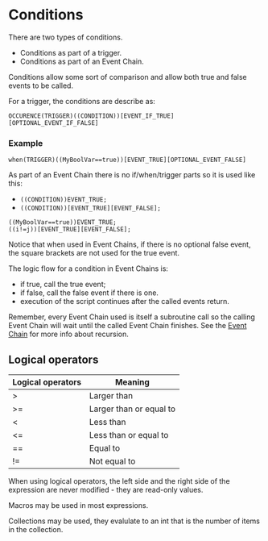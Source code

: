# Conditions
There are two types of conditions.
- Conditions as part of a trigger.
- Conditions as part of an Event Chain.

Conditions allow some sort of comparison and allow both true and false events to be called.

For a trigger, the conditions are describe as:

`OCCURENCE(TRIGGER)((CONDITION))[EVENT_IF_TRUE][OPTIONAL_EVENT_IF_FALSE]`
### Example

```mms
when(TRIGGER)((MyBoolVar==true))[EVENT_TRUE][OPTIONAL_EVENT_FALSE]
```

As part of an Event Chain there is no if/when/trigger parts so it is used like this:
- `((CONDITION))EVENT_TRUE;`
- `((CONDITION))[EVENT_TRUE][EVENT_FALSE];`

```mms
((MyBoolVar==true))EVENT_TRUE;
((i!=j))[EVENT_TRUE][EVENT_FALSE];
```

Notice that when used in Event Chains, if there is no optional false event, the square brackets are not used for the true event.

The logic flow for a condition in Event Chains is:
- if true, call the true event;
- if false, call the false event if there is one.
- execution of the script continues after the called events return.

Remember, every Event Chain used is itself a subroutine call so the calling Event Chain will wait until the called Event Chain finishes.  See the [Event Chain](_pages/EventChains) for more info about recursion.

## Logical operators

|Logical operators|Meaning|
|---|---|
|>|Larger than|
|>=|Larger than or equal to|
|<|Less than|
|<=|Less than or equal to|
|==|Equal to|
|!=|Not equal to|

When using logical operators, the left side and the right side of the expression are never modified - they are read-only values.

Macros may be used in most expressions.

Collections may be used, they evalulate to an int that is the number of items in the collection.